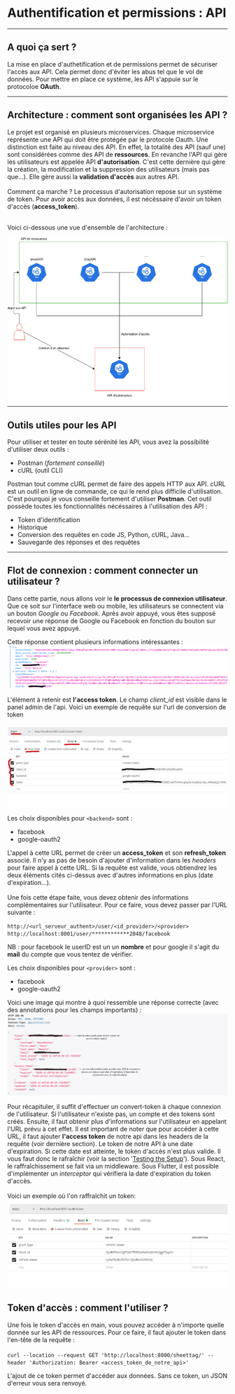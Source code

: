 # Authentification et permissions : API

_________
## A quoi ça sert ?
La mise en place d'authetification et de permissions permet de sécuriser l'accès aux API. Cela permet donc d'éviter les abus tel que le vol de données. Pour mettre en place ce système, les API s'appuie sur le protocoloe **OAuth**.

___________
## Architecture : comment sont organisées les API ?
Le projet est organisé en plusieurs microservices. Chaque microservice représente une API qui doit être protégée par le protocole Oauth.
Une distinction est faite au niveau des API. En effet, la totalité des API (sauf une) sont considérées comme des API de **ressources**.
En revanche l'API qui gère les utilisateurs est appelée API **d'autorisation**. C'est cette dernière qui gère la création, la modification et la suppression des utilisateurs (mais pas que...). Elle gère aussi la **validation d'accès** aux autres API.
<br>
<br>
Comment ça marche ? Le processus d'autorisation repose sur un système de token. Pour avoir accès aux données, il est nécéssaire d'avoir un token d'accès (**access_token**).
<br>
<br>

Voici ci-dessous une vue d'ensemble de l'architecture :

![Img architecture](Architecture_diagram.jpg)
___________
## Outils utiles pour les API

Pour utiliser et tester en toute sérénité les API, vous avez la possibilité d'utiliser deux outils :

- Postman (*fortement conseillé*)
- cURL (outil CLI)
  
Postman tout comme cURL permet de faire des appels HTTP aux API. cURL est un outil en ligne de commande, ce qui le rend plus difficile d'utilisation. C'est pourquoi je vous conseille fortement d'utiliser **Postman**. Cet outil possède toutes les fonctionnalités nécéssaires à l'utilisation des API :

- Token d'identification
- Historique
- Conversion des requêtes en code JS, Python, cURL, Java...
- Sauvegarde des réponses et des requêtes

__________
## Flot de connexion : comment connecter un utilisateur ? 

Dans cette partie, nous allons voir le **le processus de connexion utilisateur**. Que ce soit sur l'interface web ou mobile, les utilisateurs se connectent via un bouton *Google* ou *Facebook*. Après avoir appuyé, vous êtes supposé recevoir une réponse de Google ou Facebook en fonction du bouton sur lequel vous avez appuyé.

Cette réponse contient plusieurs informations intéressantes :
![Login obj](return_login_obj.png)

L'élément à retenir est **l'access token**. Le champ *client_id* est visible dans le panel admin de l'api. Voici un exemple de requête sur l'url de conversion de token

![Convert token](convert_token.png)



Les choix disponibles pour `<backend>` sont : 

- facebook
- google-oauth2



L'appel à cette URL permet de créer un **access_token** et son **refresh_token** associé. Il n'y as pas de besoin d'ajouter d'information dans les *headers* pour faire appel à cette URL. Si la requête est valide, vous obtiendrez les deux éléments cités ci-dessus avec d'autres informations en plus (date d'expiration...).
<br>
<br>
Une fois cette étape faite, vous devez obtenir des informations complémentaires sur l'utilisateur. Pour ce faire, vous devez passer par l'URL suivante :

`http://<url_serveur_authent>/user/<id_provider>/<provider>`  
`http://localhost:8001/user/************2048/facebook`

NB : pour facebook le userID est un un **nombre** et pour google il s'agit du **mail** du compte que vous tentez de vérifier.

Les choix disponibles pour `<provider>` sont : 

- facebook
- google-oauth2

Voici une image qui montre à quoi ressemble une réponse correcte (avec des annotations pour les champs importants) :
![convert token](login_test_response.png)




Pour récapituler, il suffit d'effectuer un convert-token à chaque connexion de l'utilisateur. Si l'utilisateur n'existe pas, un compte et des tokens sont créés. Ensuite, il faut obtenir plus d'informations sur l'utilisateur en appelant l'URL prévu à cet effet. Il est important de noter que pour accéder à cette URL, il faut ajouter **l'access token** de notre api dans les headers de la requête (voir dernière section). Le token de notre API à une date d'expiration. Si cette date est atteinte, le token d'accès n'est plus valide. Il vous faut donc le rafraîchir (voir la section '[Testing the Setup](https://github.com/RealmTeam/django-rest-framework-social-oauth2)'). Sous React, le raffraîchissement se fait via un middleware. Sous Flutter, il est possible d'implémenter un *interceptor* qui vérifiera la date d'expiration du token d'accès.
<br>
<br>
Voici un exemple où l'on raffraîchit un token:
![refresh token](refresh_token_example.png)

## Token d'accès : comment l'utiliser ?

Une fois le token d'accès en main, vous pouvez accéder à n'importe quelle donnée sur les API de ressources. Pour ce faire, il faut ajouter le token dans l'en-tête de la requête : 
<br>
<br>
`curl --location --request GET 'http://localhost:8000/sheettag/' --header 'Authorization: Bearer <access_token_de_notre_api>'`

L'ajout de ce token permet d'accéder aux données. Sans ce token, un JSON d'erreur vous sera renvoyé.